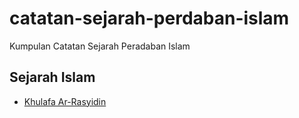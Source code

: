 # catatan-sejarah-perdaban-islam
Kumpulan Catatan Sejarah Peradaban Islam
## Sejarah Islam

- [Khulafa Ar-Rasyidin](islam/khulafa-ar-rasyidin.md)